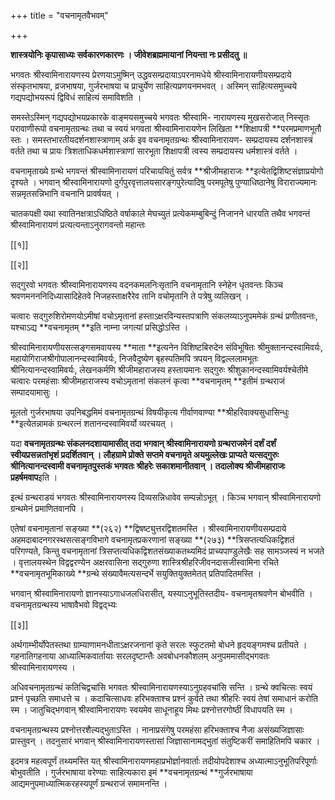 +++
title = "वचनामृतवैभवम्"

+++

**शास्त्रयोनिः कृपासाध्यः सर्वकारणकारणः । जीवेशब्रह्ममायानां नियन्ता नः प्रसीदतु ॥**

भगवतः श्रीस्वामिनारायणस्य प्रेरणयाऽमुष्मिन् उद्धवसम्प्रदायाऽपरनामधेये श्रीस्वामिनारायणीयसम्प्रदाये संस्कृतभाषया, व्रजभाषया, गुर्जरभाषया च प्राचुर्येण साहित्यप्रणयनमभवत् । अस्मिन् साहित्यसमुच्चये गद्यपद्योभयरूपं द्विविधं साहित्यं समाविशति ।

समस्तेऽस्मिन् गद्यपद्योभयप्रकारके वाङ्मयसमुच्चये भगवतः श्रीस्वामि- नारायणस्य मुखसरोजात् निस्सृतः परावाणीरूपो वचनामृतग्रन्थः तथा च स्वयं भगवता श्रीस्वामिनारायणेन लिखिता **शिक्षापत्री **परमप्रमाणभूतौ स्तः । समस्तभारतीयदर्शनशास्त्राणाम् अर्क इव वचनामृतग्रन्थः श्रीस्वामिनारायण- सम्प्रदायस्य दर्शनशास्त्रं वर्तते तथा च प्रायः त्रिशताधिकधर्मशास्त्राणां सारभूता शिक्षापत्री त्वस्य सम्प्रदायस्य धर्मशास्त्रं वर्तते ।

वचनामृताख्ये ग्रन्थे भगवन्तं श्रीस्वामिनारायणं परिचाययितुं सर्वत्र **श्रीजीमहाराजः **इत्येतद्विशिष्टसंज्ञाप्रयोगो दृश्यते । भगवान् श्रीस्वामिनारायणो दुर्गपुरवृत्तालयसारङ्गपुरेत्यादिषु परमपूतेषु पुण्याधिष्ठानेषु विराराज्यमानः सन्नमृतसन्निभानि वचनानि प्रावर्षयत् ।

चातकपक्षी यथा स्वातिनक्षत्राऽधिष्ठिते वर्षाकाले मेघच्युतं प्रत्येकमम्बुबिन्दुं निजानने धारयति तथैव भगवन्तं श्रीस्वामिनारायणं प्रत्यत्यन्ताऽनुरागवन्तो महान्तः

[[१]]

[[२]]

सद्गुरवो भगवतः श्रीस्वामिनारायणस्य वदनकमलनिःसृतानि वचनामृतानि स्नेहेन धृतवन्तः किञ्च श्रवणमनननिदिध्यासादिहेतवे निजहस्ताक्षरैरेव तानि वचोमृतानि ते पत्रेषु व्यलिखन् ।

चत्वारः सद्गुरुशिरोमणयोऽमीषां वचोऽमृतानां हस्ताऽक्षरविन्यस्तपत्राणि संकलय्याऽनुपममेकं ग्रन्थं प्रणीतवन्तः, यश्चाऽद्य **वचनामृतम् **इति नाम्ना जगत्यां प्रसिद्धोऽस्ति ।

श्रीस्वामिनारायणीयसत्सङ्गसमवायस्य **माता **इत्यनेन विशिष्टबिरुदेन संविभूषितः श्रीमुक्तानन्दस्वामिवर्यः, महायोगिराजश्रीगोपालानन्दस्वामिवर्यः, निजवैदुष्येण बृहस्पतिमपि त्रपयन् विद्वल्ललामभूतः श्रीनित्यानन्दस्वामिवर्यः, लेखनकर्मणि श्रीजीमहाराजस्य हस्तायमानः सद्गुरुः श्रीशुकानन्दस्वामिवर्यश्चेतीमे चत्वारः परमहंसाः श्रीजीमहाराजस्य वचोऽमृतानां संकलनं कृत्वा **वचनामृतम् **इतीमं ग्रन्थराजं सम्पादयामासुः ।

मूलतो गुर्जरभाषया उपनिबद्धमिमं वचनामृतग्रन्थं विषयीकृत्य गीर्वाणवाण्या **श्रीहरिवाक्यसुधासिन्धुः **इत्येतन्नामकं ग्रन्थरत्नं शतानन्दस्वामिवर्यो व्यरचयत् ।

यदा **वचनामृतग्रन्थः **संकलनदशायामासीत् तदा भगवान् श्रीस्वामिनारायणो ग्रन्थराजमेनं दर्शं दर्शं स्वीयप्रसन्नतांभृशं प्रदर्शितवान् । लौहग्रामे प्रोक्ते सप्तमे वचनामृते अयमुल्लेखः प्राप्यते यत्**सद्गुरुः श्रीनित्यानन्दस्वामी वचनामृतपुस्तकं भगवतः श्रीहरेः सकाशमानीतवान् । तदालोक्य श्रीजीमहाराजः प्रहर्षमवाप**इति ।

इत्थं ग्रन्थराडयं भगवतः श्रीस्वामिनारायणस्य दिव्यसन्निधावेव सम्पन्नोऽभूत् । किञ्च भगवान् श्रीस्वामिनारायणो ग्रन्थमेनं प्रमाणितवानपि ।

एतेषां वचनामृतानां सङ्ख्या **(२६२) **द्विषष्ट्युत्तरद्विशतमस्ति । श्रीस्वामिनारायणीयसम्प्रदाये अहमदाबादनगरस्थसत्सङ्गविभागे वचनामृतप्रकरणानां सङ्ख्या **(२७३) **त्रिसप्तत्यधिकद्विशतं परिगण्यते, किन्तु वचनामृतानां त्रिसप्तत्यधिकद्विशतसंख्याकतथ्यमिदं प्राच्यपाण्डुलेखैः सह सामञ्जस्यं न भजते । वृत्तालयस्थेन विद्वद्वरण्येन अक्षरवासिना सद्गुरुणा शास्त्रिश्रीहरिजीवनदासजीस्वामिना रचिते **वचनामृतभूमिकाख्ये **ग्रन्थे संख्यावैमत्यसन्दर्भे सयुक्तियुक्तमेतत् प्रतिपादितमस्ति ।

भगवान् श्रीस्वामिनारायणो ज्ञानस्याऽगाधजलधिरासीत्, यस्याऽनुभूतिस्तदीय- वचनामृतश्रवणेन बोभवीति । वचनामृतग्रन्थस्य भाषावैभवो विद्वद्भ्यः

[[३]]

अर्थगाम्भीर्योपेतस्तथा ग्राम्याणामनधीताऽक्षरजनानां कृते सरलः स्फुटतमो बोधने हृदयङ्गमश्च प्रतीयते । गहनातिगहनाया आध्यात्मिकवार्तायाः सरलदृष्टान्तैः अवबोधनकौशलम् अनुपममासीद्भगवतः श्रीस्वामिनारायणस्य ।

अधिवचनामृतग्रन्थं कतिचिद्वचांसि भगवतः श्रीस्वामिनारायणस्याऽनुग्रहवचांसि सन्ति । ग्रन्थे क्वचित्सः स्वयं प्रश्नं पृच्छति समाधत्ते च । कदाचित्साधवः हरिभक्ताश्च प्रश्नं कुर्वते तथा श्रीहरिः स्वयं तेषां समाधानं करोति स्म । जातुचिद्भगवान् श्रीस्वामिनारायणः स्वयमेव साधूनाहूय मिथः प्रश्नोत्तरगोष्ठीं विधापयति स्म ।

वचनामृतग्रन्थस्य प्रश्नोत्तरशैल्यद्भुताऽस्ति । नानाप्रसंगेषु परमहंसा हरिभक्ताश्च नैजा असंख्यजिज्ञासाः प्रास्तुवन् । तदनुसारं भगवान् श्रीस्वामिनारायणस्तासां जिज्ञासानामद्भुतां संतुष्टिकरीं समाहितिमपि चकार ।

इदमत्र महत्वपूर्णं तथ्यमस्ति यत् श्रीस्वामिनारायणमहाप्रभोर्ज्ञानवार्ताः तदीयोपदेशाश्च अध्यात्माऽनुभूतिपरिपूर्णाः बोभुवतीति । गुर्जरभाषाया वरेण्याः साहित्यकारा इमं **वचनामृतग्रन्थं **गुर्जरभाषाया आद्यमनुपमाध्यात्मिकरहस्यपूर्णं ग्रन्थराजं समामनन्ति ।
